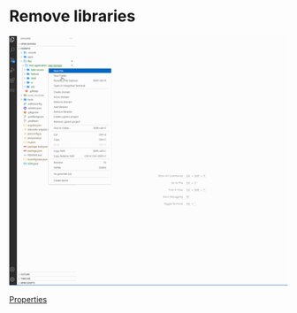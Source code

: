 # Remove libraries

<p>
    <a target="_blank" rel="noopener noreferrer" href="https://github.com/srlee309/vscode-domain-schematics-extension/blob/main/gifs/remove-libraries.gif?raw=true">
        <img src="https://github.com/srlee309/vscode-domain-schematics-extension/blob/main/gifs/remove-libraries.gif?raw=true" alt="Demo" style="max-width:100%;">
    </a>
</p>

[Properties](https://github.com/srlee309/domain/blob/master/packages/domain/src/schematics/remove-libraries/schema.json)